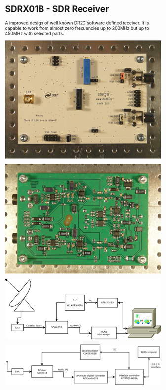 
<!--- module --->
# SDRX01B - SDR Receiver
<!--- Emodule --->

<!--- subtitle --->
A improved design of well known DR2G software defined receiver. It is capable to work from almost zero frequencies up to 200MHz but up to 450MHz with selected parts.
<!--- Esubtitle --->

![SDRX01B Top](doc/src/img/SDRX01B_Top_Big.JPG)

![SDRX01B Bottom](doc/src/img/SDRX01B_Bottom_Big.JPG)

![SDRX01B Basic usage](doc/src/img/basic_system.png)

![Sdr-widget](doc/src/img/SDR-widget.png)



<!--- description --->


<!--- Edescription --->
